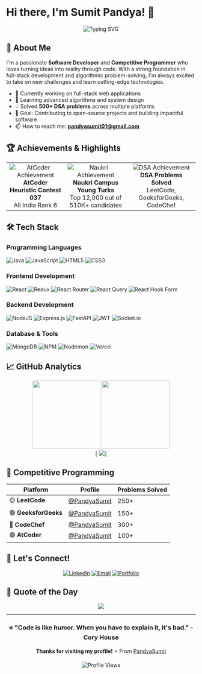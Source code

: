 # Hi there, I'm Sumit Pandya! 👋

<div align="center">
  
  ![Typing SVG](https://readme-typing-svg.demolab.com?font=Fira+Code&pause=1000&color=36BCF7FF&width=435&lines=Full-Stack+Developer;Competitive+Programmer;Problem+Solver;Always+Learning+New+Things!)
  
</div>

## 🚀 About Me

I'm a passionate **Software Developer** and **Competitive Programmer** who loves turning ideas into reality through code. With a strong foundation in full-stack development and algorithmic problem-solving, I'm always excited to take on new challenges and learn cutting-edge technologies.

- 🔭 Currently working on full-stack web applications
- 🌱 Learning advanced algorithms and system design
- 💡 Solved **500+ DSA problems** across multiple platforms
- 🎯 Goal: Contributing to open-source projects and building impactful software
- 📫 How to reach me: **pandyasumit01@gmail.com**

## 🏆 Achievements & Highlights

<table>
  <tr>
    <td align="center">
      <img src="https://img.shields.io/badge/🥇-AIR%206-gold?style=for-the-badge&labelColor=darkgreen&color=gold" alt="AtCoder Achievement"/>
      <br><b>AtCoder Heuristic Contest 037</b>
      <br>All India Rank 6
    </td>
    <td align="center">
      <img src="https://img.shields.io/badge/🎉-Top%2012K-blue?style=for-the-badge&labelColor=darkblue&color=lightblue" alt="Naukri Achievement"/>
      <br><b>Naukri Campus Young Turks</b>
      <br>Top 12,000 out of 510K+ candidates
    </td>
    <td align="center">
      <img src="https://img.shields.io/badge/💻-500+-green?style=for-the-badge&labelColor=darkgreen&color=lightgreen" alt="DSA Achievement"/>
      <br><b>DSA Problems Solved</b>
      <br>LeetCode, GeeksforGeeks, CodeChef
    </td>
  </tr>
</table>

## 🛠️ Tech Stack

### Programming Languages
![Java](https://img.shields.io/badge/Java-%23ED8B00.svg?style=for-the-badge&logo=openjdk&logoColor=white)
![JavaScript](https://img.shields.io/badge/JavaScript-%23323330.svg?style=for-the-badge&logo=javascript&logoColor=%23F7DF1E)
![HTML5](https://img.shields.io/badge/HTML5-%23E34F26.svg?style=for-the-badge&logo=html5&logoColor=white)
![CSS3](https://img.shields.io/badge/CSS3-%231572B6.svg?style=for-the-badge&logo=css3&logoColor=white)

### Frontend Development
![React](https://img.shields.io/badge/React-%2320232a.svg?style=for-the-badge&logo=react&logoColor=%2361DAFB)
![Redux](https://img.shields.io/badge/Redux-%23593d88.svg?style=for-the-badge&logo=redux&logoColor=white)
![React Router](https://img.shields.io/badge/React_Router-CA4245?style=for-the-badge&logo=react-router&logoColor=white)
![React Query](https://img.shields.io/badge/-React%20Query-FF4154?style=for-the-badge&logo=react%20query&logoColor=white)
![React Hook Form](https://img.shields.io/badge/React%20Hook%20Form-%23EC5990.svg?style=for-the-badge&logo=reacthookform&logoColor=white)

### Backend Development
![NodeJS](https://img.shields.io/badge/Node.js-6DA55F?style=for-the-badge&logo=node.js&logoColor=white)
![Express.js](https://img.shields.io/badge/Express.js-%23404d59.svg?style=for-the-badge&logo=express&logoColor=%2361DAFB)
![FastAPI](https://img.shields.io/badge/FastAPI-005571?style=for-the-badge&logo=fastapi)
![JWT](https://img.shields.io/badge/JWT-black?style=for-the-badge&logo=JSON%20web%20tokens)
![Socket.io](https://img.shields.io/badge/Socket.io-black?style=for-the-badge&logo=socket.io&badgeColor=010101)

### Database & Tools
![MongoDB](https://img.shields.io/badge/MongoDB-%234ea94b.svg?style=for-the-badge&logo=mongodb&logoColor=white)
![NPM](https://img.shields.io/badge/NPM-%23CB3837.svg?style=for-the-badge&logo=npm&logoColor=white)
![Nodemon](https://img.shields.io/badge/NODEMON-%23323330.svg?style=for-the-badge&logo=nodemon&logoColor=%BBDEAD)
![Vercel](https://img.shields.io/badge/Vercel-%23000000.svg?style=for-the-badge&logo=vercel&logoColor=white)

## 📈 GitHub Analytics

<div align="center">
  <img height="180em" src="https://github-readme-stats.vercel.app/api?username=PandyaSumit&theme=tokyonight&hide_border=true&include_all_commits=true&count_private=true"/>
  <img height="180em" src="https://github-readme-stats.vercel.app/api/top-langs/?username=PandyaSumit&theme=tokyonight&hide_border=true&include_all_commits=true&count_private=true&layout=compact"/>
</div>

<div align="center">
 [ <img src="https://github-readme-streak-stats.herokuapp.com/?user=PandyaSumit&theme=tokyonight&hide_border=true"/>]
</div>

## 🏅 Competitive Programming

<div align="center">
  
| Platform | Profile | Problems Solved |
|----------|---------|----------------|
| 🟡 **LeetCode** | [@PandyaSumit](https://leetcode.com/PandyaSumit) | 250+ |
| 🟢 **GeeksforGeeks** | [@PandyaSumit](https://auth.geeksforgeeks.org/user/PandyaSumit) | 150+ |
| 🔵 **CodeChef** | [@PandyaSumit](https://www.codechef.com/users/PandyaSumit) | 300+ |
| 🟣 **AtCoder** | [@PandyaSumit](https://atcoder.jp/users/PandyaSumit) | 100+ |

</div>

## 🤝 Let's Connect!

<div align="center">
  
[![LinkedIn](https://img.shields.io/badge/LinkedIn-%230077B5.svg?style=for-the-badge&logo=linkedin&logoColor=white)](https://www.linkedin.com/in/sumitpandya1/)
[![Email](https://img.shields.io/badge/Email-D14836?style=for-the-badge&logo=gmail&logoColor=white)](mailto:pandyasumit01@gmail.com)
[![Portfolio](https://img.shields.io/badge/Portfolio-%23000000.svg?style=for-the-badge&logo=firefox&logoColor=white)](#)

</div>

## 💭 Quote of the Day

<div align="center">
  
![](https://quotes-github-readme.vercel.app/api?type=horizontal&theme=tokyonight)

</div>

---

<div align="center">
  
### ⭐ "Code is like humor. When you have to explain it, it's bad." - Cory House

**Thanks for visiting my profile!** ⭐️ From [PandyaSumit](https://github.com/PandyaSumit)

![Profile Views](https://visitcount.itsvg.in/api?id=PandyaSumit&icon=5&color=6)

</div>
